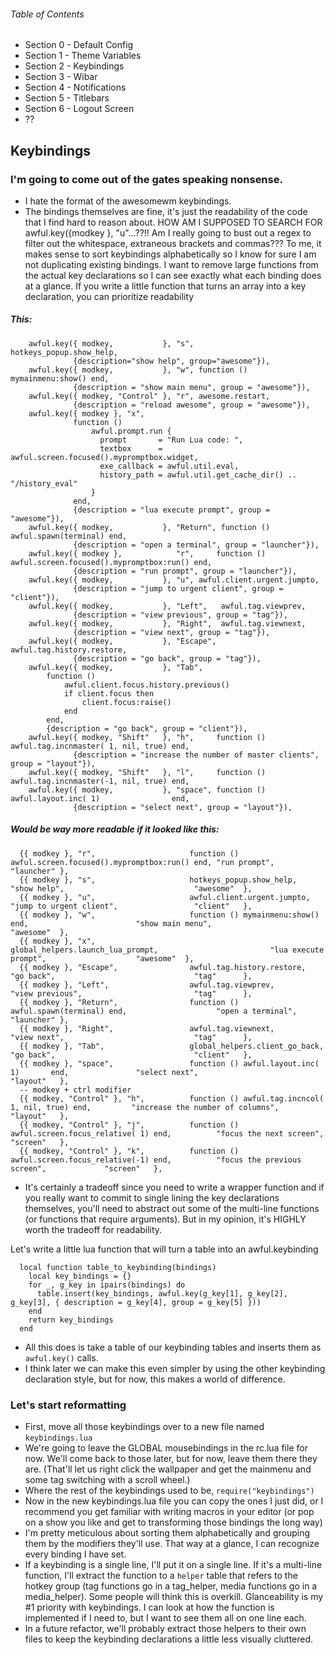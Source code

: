###### Table of Contents
* Section 0 - Default Config
* Section 1 - Theme Variables
* Section 2 - Keybindings
* Section 3 - Wibar
* Section 4 - Notifications
* Section 5 - Titlebars
* Section 6 - Logout Screen
* ??



## Keybindings

### I'm going to come out of the gates speaking nonsense.
* I hate the format of the awesomewm keybindings.
* The bindings themselves are fine, it's just the readability of the code that I find hard to reason about. HOW AM I SUPPOSED TO SEARCH FOR awful.key({modkey      },         "u"...??!! Am I really going to bust out a regex to filter out the whitespace, extraneous brackets and commas??? To me, it makes sense to sort keybindings alphabetically so I know for sure I am not duplicating existing bindings. I want to remove large functions from the actual key declarations so I can see exactly what each binding does at a glance. If you write a little function that turns an array into a key declaration, you can prioritize readability
##### This:
```
    awful.key({ modkey,           }, "s",      hotkeys_popup.show_help,
              {description="show help", group="awesome"}),
    awful.key({ modkey,           }, "w", function () mymainmenu:show() end,
              {description = "show main menu", group = "awesome"}),
    awful.key({ modkey, "Control" }, "r", awesome.restart,
              {description = "reload awesome", group = "awesome"}),
    awful.key({ modkey }, "x",
              function ()
                  awful.prompt.run {
                    prompt       = "Run Lua code: ",
                    textbox      = awful.screen.focused().mypromptbox.widget,
                    exe_callback = awful.util.eval,
                    history_path = awful.util.get_cache_dir() .. "/history_eval"
                  }
              end,
              {description = "lua execute prompt", group = "awesome"}),
    awful.key({ modkey,           }, "Return", function () awful.spawn(terminal) end,
              {description = "open a terminal", group = "launcher"}),
    awful.key({ modkey },            "r",     function () awful.screen.focused().mypromptbox:run() end,
              {description = "run prompt", group = "launcher"}),
    awful.key({ modkey,           }, "u", awful.client.urgent.jumpto,
              {description = "jump to urgent client", group = "client"}),
    awful.key({ modkey,           }, "Left",   awful.tag.viewprev,
              {description = "view previous", group = "tag"}),
    awful.key({ modkey,           }, "Right",  awful.tag.viewnext,
              {description = "view next", group = "tag"}),
    awful.key({ modkey,           }, "Escape", awful.tag.history.restore,
              {description = "go back", group = "tag"}),
    awful.key({ modkey,           }, "Tab",
        function ()
            awful.client.focus.history.previous()
            if client.focus then
                client.focus:raise()
            end
        end,
        {description = "go back", group = "client"}),
    awful.key({ modkey, "Shift"   }, "h",     function () awful.tag.incnmaster( 1, nil, true) end,
              {description = "increase the number of master clients", group = "layout"}),
    awful.key({ modkey, "Shift"   }, "l",     function () awful.tag.incnmaster(-1, nil, true) end,
    awful.key({ modkey,           }, "space", function () awful.layout.inc( 1)                end,
              {description = "select next", group = "layout"}),
```
##### Would be way more readable if it looked like this:
```
  {{ modkey }, "r",                     function () awful.screen.focused().mypromptbox:run() end, "run prompt",                            "launcher" },
  {{ modkey }, "s",                     hotkeys_popup.show_help,                                  "show help",                             "awesome"  },
  {{ modkey }, "u",                     awful.client.urgent.jumpto,                               "jump to urgent client",                 "client"   },
  {{ modkey }, "w",                     function () mymainmenu:show() end,                        "show main menu",                        "awesome"  },
  {{ modkey }, "x",                     global_helpers.launch_lua_prompt,                         "lua execute prompt",                    "awesome"  },
  {{ modkey }, "Escape",                awful.tag.history.restore,                                "go back",                               "tag"      },
  {{ modkey }, "Left",                  awful.tag.viewprev,                                       "view previous",                         "tag"      },
  {{ modkey }, "Return",                function () awful.spawn(terminal) end,                    "open a terminal",                       "launcher" },
  {{ modkey }, "Right",                 awful.tag.viewnext,                                       "view next",                             "tag"      },
  {{ modkey }, "Tab",                   global_helpers.client_go_back,                            "go back",                               "client"   },
  {{ modkey }, "space",                 function () awful.layout.inc( 1)       end,               "select next",                           "layout"   },
  -- modkey + ctrl modifier
  {{ modkey, "Control" }, "h",          function () awful.tag.incncol( 1, nil, true) end,         "increase the number of columns",        "layout"   },
  {{ modkey, "Control" }, "j",          function () awful.screen.focus_relative( 1) end,          "focus the next screen",                 "screen"   },
  {{ modkey, "Control" }, "k",          function () awful.screen.focus_relative(-1) end,          "focus the previous screen",             "screen"   },
  ```
* It's certainly a tradeoff since you need to write a wrapper function and if you really want to commit to single lining the key declarations themselves, you'll need to abstract out some of the multi-line functions (or functions that require arguments).  But in my opinion, it's HIGHLY worth the tradeoff for readability.

Let's write a little lua function that will turn a table into an awful.keybinding
```
  local function table_to_keybinding(bindings)
    local key_bindings = {}
    for _, g_key in ipairs(bindings) do
      table.insert(key_bindings, awful.key(g_key[1], g_key[2], g_key[3], { description = g_key[4], group = g_key[5] }))
    end
    return key_bindings
  end
```

* All this does is take a table of our keybinding tables and inserts them as `awful.key()` calls.
* I think later we can make this even simpler by using the other keybinding declaration style, but for now, this makes a world of difference.

### Let's start reformatting
* First, move all those keybindings over to a new file named `keybindings.lua`
* We're going to leave the GLOBAL mousebindings in the rc.lua file for now.  We'll come back to those later, but for now, leave them there they are. (That'll let us right click the wallpaper and get the mainmenu and some tag switching with a scroll wheel.)
* Where the rest of the keybindings used to be, `require("keybindings")`
* Now in the new keybindings.lua file you can copy the ones I just did, or I recommend you get familiar with writing macros in your editor (or pop on a show you like and get to transforming those bindings the long way)
* I'm pretty meticulous about sorting them alphabetically and grouping them by the modifiers they'll use.  That way at a glance, I can recognize every binding I have set.
* If a keybinding is a single line, I'll put it on a single line.  If it's a multi-line function, I'll extract the function to a `helper` table that refers to the hotkey group  (tag functions go in a tag_helper, media functions go in a media_helper).  Some people will think this is overkill.  Glanceability is my #1 priority with keybindings.  I can look at how the function is implemented if I need to, but I want to see them all on one line each.
* In a future refactor, we'll probably extract those helpers to their own files to keep the keybinding declarations a little less visually cluttered.

### 
